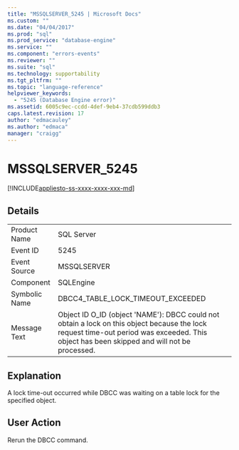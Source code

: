 ```yaml
---
title: "MSSQLSERVER_5245 | Microsoft Docs"
ms.custom: ""
ms.date: "04/04/2017"
ms.prod: "sql"
ms.prod_service: "database-engine"
ms.service: ""
ms.component: "errors-events"
ms.reviewer: ""
ms.suite: "sql"
ms.technology: supportability
ms.tgt_pltfrm: ""
ms.topic: "language-reference"
helpviewer_keywords: 
  - "5245 (Database Engine error)"
ms.assetid: 6005c9ec-ccdd-4def-9eb4-37cdb599ddb3
caps.latest.revision: 17
author: "edmacauley"
ms.author: "edmaca"
manager: "craigg"
---
```

# MSSQLSERVER_5245
[!INCLUDE[appliesto-ss-xxxx-xxxx-xxx-md](../../includes/appliesto-ss-xxxx-xxxx-xxx-md.md)]
  
## Details  
  
|||  
|-|-|  
|Product Name|SQL Server|  
|Event ID|5245|  
|Event Source|MSSQLSERVER|  
|Component|SQLEngine|  
|Symbolic Name|DBCC4_TABLE_LOCK_TIMEOUT_EXCEEDED|  
|Message Text|Object ID O_ID (object 'NAME'): DBCC could not obtain a lock on this object because the lock request time-out period was exceeded. This object has been skipped and will not be processed.|  
  
## Explanation  
A lock time-out occurred while DBCC was waiting on a table lock for the specified object.  
  
## User Action  
Rerun the DBCC command.  
  
